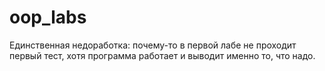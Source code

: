 # oop_labs
Единственная недоработка: почему-то в первой лабе не проходит первый тест, хотя программа работает и выводит именно то, что надо. 
